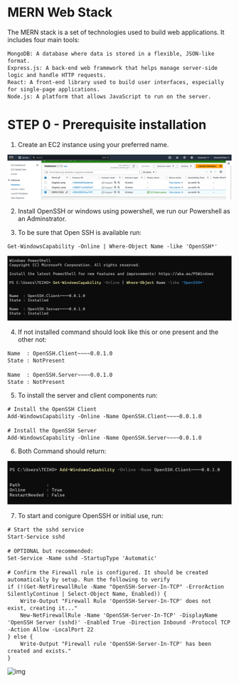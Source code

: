 # MERN Web Stack

The MERN stack is a set of technologies used to build web applications. It includes four main tools:

    MongoDB: A database where data is stored in a flexible, JSON-like format.
    Express.js: A back-end web framework that helps manage server-side logic and handle HTTP requests.
    React: A front-end library used to build user interfaces, especially for single-page applications.
    Node.js: A platform that allows JavaScript to run on the server.

# STEP 0 - Prerequisite installation
1. Create an EC2 instance using your preferred name.

![img](images/ec2.png)

2. Install OpenSSH or windows using powershell, we run our Powershell as an Adminstrator.

3. To be sure that Open SSH is available run:

```
Get-WindowsCapability -Online | Where-Object Name -like 'OpenSSH*'
```

![img](images/installedclient&server.png)


4. If not installed command should look like this or one present and the other not:
```
Name  : OpenSSH.Client~~~~0.0.1.0
State : NotPresent

Name  : OpenSSH.Server~~~~0.0.1.0
State : NotPresent
```

5. To install the server and client components run:
```
# Install the OpenSSH Client
Add-WindowsCapability -Online -Name OpenSSH.Client~~~~0.0.1.0

# Install the OpenSSH Server
Add-WindowsCapability -Online -Name OpenSSH.Server~~~~0.0.1.0
```

6. Both Command should return:

![img](images/openssh.png)

7. To start and conigure OpenSSH or initial use, run:

```
# Start the sshd service
Start-Service sshd

# OPTIONAL but recommended:
Set-Service -Name sshd -StartupType 'Automatic'

# Confirm the Firewall rule is configured. It should be created automatically by setup. Run the following to verify
if (!(Get-NetFirewallRule -Name "OpenSSH-Server-In-TCP" -ErrorAction SilentlyContinue | Select-Object Name, Enabled)) {
    Write-Output "Firewall Rule 'OpenSSH-Server-In-TCP' does not exist, creating it..."
    New-NetFirewallRule -Name 'OpenSSH-Server-In-TCP' -DisplayName 'OpenSSH Server (sshd)' -Enabled True -Direction Inbound -Protocol TCP -Action Allow -LocalPort 22
} else {
    Write-Output "Firewall rule 'OpenSSH-Server-In-TCP' has been created and exists."
}
```

![img](images/firewallrule.png.png)

